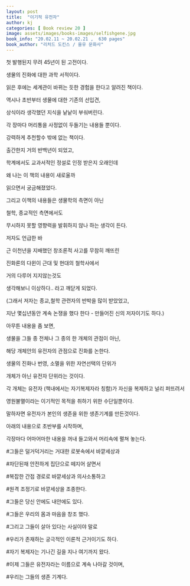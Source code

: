 ```yaml
---
layout: post
title:  "이기적 유전자"
author: kj
categories: [ Book review 20 ]
image: assets/images/books-images/selfishgene.jpg
book_info: "20.02.11 ~ 20.02.21 ,  630 pages"
book_author: "리처드 도킨스 / 을유 문화사"
---
```

첫 발행된지 무려 45년이 된 고전이다.

생물의 진화에 대한 과학 서적이다.

읽은 후에는 세계관이 바뀌는 듯한 경험을 한다고 알려진 책이다.

역시나 초반부터 생물에 대한 기존의 선입견,

상식이라 생각했던 지식을 낱낱이 부숴버린다.

각 장마다 머리통을 사정없이 두들기는 내용들 뿐이다.

강력하게 추천할수 밖에 없는 책이다.

출간한지 거의 반백년이 되었고,

학계에서도 교과서적인 정설로 인정 받은지 오래인데

왜 나는 이 책의 내용이 새로울까

읽으면서 궁금해졌었다.

그리고 이책의 내용들은 생물학의 측면이 아닌

철학, 종교적인 측면에서도

무시하지 못할 영향력을 발휘하지 않나 하는 생각이 든다.

저자도 언급한 바

근 이천년을 지배했던 창조론적 사고를 무참히 깨뜨린

진화론의 다윈이 근대 및 현대의 철학사에서

거의 다루어 지지않는것도

생각해보니 이상하다.. 라고 깨닫게 되었다.

(그래서 저자는 종교,철학 관련자의 반박을 많이 받았었고,

지난 몇십년동안 계속 논쟁을 했다 한다 - 만들어진 신의 저자이기도 하다.)

아무튼 내용을 좀 보면,

생물을 그들 종 전체나 그 종의 한 개체의 관점이 아닌,

해당 개체안의 유전자의 관점으로 진화를 논한다.

생물의 진화나 번영, 소멸을 위한 자연선택의 단위가

개체가 아닌 유전자 단위라는 것이다.

각 개체는 유전자 (책내에서는 자기복제자라 칭함)가 자신을 복제하고 널리 퍼뜨려서

영원불멸이라는 이기적인 목적을 취하기 위한 수단일뿐이다.

말하자면 유전자가 본인의 생존을 위한 생존기계를 만든것이다.

아래의 내용으로 초반부를 시작하며,

각장마다 어마어마한 내용을 꺼내 들고와서 머리속에 펼쳐 놓는다.

#그들은 덜거덕거리는 거대한 로봇속에서 바깥세상과

#차단된채 안전하게 집단으로 떼지어 살면서

#복잡한 간접 경로로 바깥세상과 의사소통하고

#원격 조정기로 바깥세상을 조종한다.

#그들은 당신 안에도 내안에도 있다.

#그들은 우리의 몸과 마음을 창조 했다.

#그리고 그들이 살아 있다는 사실이야 말로

#우리가 존재하는 궁극적인 이론적 근거이기도 하다.

#자기 복제자는 기나긴 길을 지나 여기까지 왔다.

#이제 그들은 유전자라는 이름으로 계속 나아갈 것이며,

#우리는 그들의 생존 기계다.




